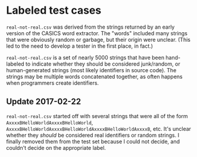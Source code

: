 Labeled test cases
==================

`real-not-real.csv` was derived from the strings returned by an early version of the CASICS word extractor.  The "words" included many strings that were obviously random or garbage, but their origin were unclear.  (This led to the need to develop a tester in the first place, in fact.)

`real-not-real.csv` is a set of nearly 5000 strings that have been hand-labeled to indicate whether they should be considered junk/random, or human-generated strings (most likely identifiers in source code).  The strings may be multiple words concatenated together, as often happens when programmers create identifiers.

Update 2017-02-22
-----------------

`real-not-real.csv` started off with several strings that were all of the form `AxxxxBHelloWorldAxxxxBHelloWorld`, `AxxxxBHelloWorldAxxxxBHelloWorldAxxxxBHelloWorldAxxxxB`, etc.  It's unclear whether they _should_ be considered real identifiers or random strings. I finally removed them from the test set because I could not decide, and couldn't decide on the appropriate label.

